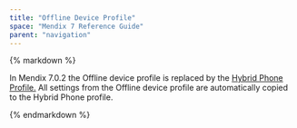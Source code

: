 ```yaml
---
title: "Offline Device Profile"
space: "Mendix 7 Reference Guide"
parent: "navigation"
---
```



<div class="alert alert-info">{% markdown %}

In Mendix 7.0.2 the Offline device profile is replaced by the [Hybrid Phone Profile.](hybrid-phone-profile) All settings from the Offline device profile are automatically
copied to the Hybrid Phone profile.

{% endmarkdown %}</div>